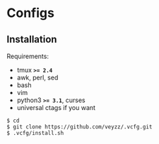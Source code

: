 Configs
=====

Installation
------------
Requirements:

  - tmux **`>= 2.4`**
  - awk, perl, sed
  - bash
  - vim
  - python3 **`>= 3.1`**, curses
  - universal ctags if you want

```
$ cd
$ git clone https://github.com/veyzz/.vcfg.git
$ .vcfg/install.sh
```

